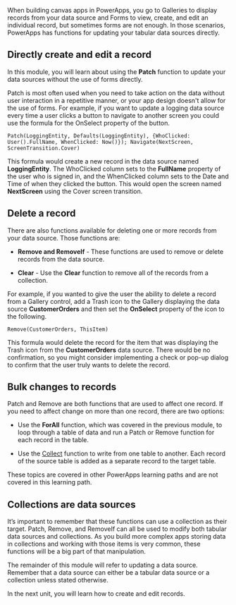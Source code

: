 When building canvas apps in PowerApps, you go to Galleries to display records from your data source and Forms to view, create, and edit an individual record, but sometimes forms are not enough. In those scenarios, PowerApps has functions for updating your tabular data sources directly.

Directly create and edit a record
---------------------------------

In this module, you will learn about using the **Patch** function to update
your data sources without the use of forms directly.

Patch is most often used when you need to take action on the data without user interaction in a repetitive manner, or your app design doesn't allow for the use of forms. For example, if you want to update a logging data source every time a user clicks a button to navigate to another screen you could use the formula for the OnSelect property of the button.

```
Patch(LoggingEntity, Defaults(LoggingEntity), {WhoClicked:
User().FullName, WhenClicked: Now()}); Navigate(NextScreen,
ScreenTransition.Cover)
```

This formula would create a new record in the data source named **LoggingEntity**. The WhoClicked column sets to the **FullName** property of the user who is signed in, and the WhenClicked column sets to the Date and Time of when they clicked the button. This would open the screen named **NextScreen** using the Cover screen transition.

Delete a record
---------------

There are also functions available for deleting one or more records from
your data source. Those functions are:

-   **Remove and RemoveIf** - These functions are used to remove or
    delete records from the data source.

-   **Clear** - Use the **Clear** function to remove all of the records
    from a collection.

For example, if you wanted to give the user the ability to delete a record from a Gallery control, add a Trash icon to the Gallery displaying the data source **CustomerOrders** and then set the **OnSelect** property of the icon to the following.

```
Remove(CustomerOrders, ThisItem)
```

This formula would delete the record for the item that was displaying the Trash icon from the **CustomerOrders** data source. There would be no confirmation, so you might consider implementing a check or pop-up dialog to confirm that the user truly wants to delete the record.

Bulk changes to records
-----------------------

Patch and Remove are both functions that are used to
affect one record. If you need to affect change on more than one record,
there are two options:

-   Use the **ForAll** function, which was covered in the previous
    module, to loop through a table of data and run a Patch or Remove
    function for each record in the table.

-   Use the
    [Collect](https://docs.microsoft.com/powerapps/maker/canvas-apps/functions/function-clear-collect-clearcollect)
    function to write from one table to another. Each record of the
    source table is added as a separate record to the target table.

These topics are covered in other PowerApps learning paths and are not covered in this
learning path.

Collections are data sources 
--------------------------------------

It’s important to remember that these functions can use a collection as their target. Patch, Remove, and RemoveIf can all be used to modify both tabular data sources and collections. As you build more complex apps storing data in collections and working with those items is very common, these functions will be a big part of that manipulation.

The remainder of this module will refer to updating a data source. Remember that a data source can either be a tabular data source or a collection unless stated otherwise.

In the next unit, you will learn how to create and edit records.

